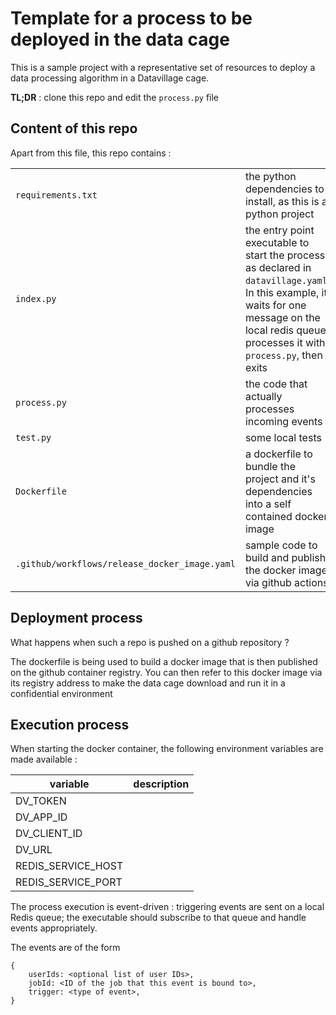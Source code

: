 # Template for a process to be deployed in the data cage

This is a sample project with a representative set of resources to deploy a data processing algorithm in a Datavillage cage.

__TL;DR__ : clone this repo and edit the `process.py` file

## Content of this repo
Apart from this file, this repo contains :

| | |
|----------|-------------|
| `requirements.txt` | the python dependencies to install, as this is a python project |
| `index.py` | the entry point executable to start the process, as declared in `datavillage.yaml`. In this example, it waits for one message on the local redis queue, processes it with `process.py`, then exits |
| `process.py` | the code that actually processes incoming events |
| `test.py` | some local tests |
| `Dockerfile` | a dockerfile to bundle the project and it's dependencies into a self contained docker image |
| `.github/workflows/release_docker_image.yaml` | sample code to build and publish the docker image via github actions |

## Deployment process
What happens when such a repo is pushed on a github repository ?

The dockerfile is being used to build a docker image that is then published on the github container registry.
You can then refer to this docker image via its registry address to make the data cage download and run it in a confidential environment

## Execution process

When starting the docker container, the following environment variables are made available :
 
| variable | description |
|----------|-------------|
| DV_TOKEN |        |
| DV_APP_ID |       |
| DV_CLIENT_ID |       |
| DV_URL |       |
| REDIS_SERVICE_HOST |       |
| REDIS_SERVICE_PORT |       |

The process execution is event-driven : triggering events are sent on a local Redis queue; the executable should 
subscribe to that queue and handle events appropriately.

The events are of the form 
```
{
    userIds: <optional list of user IDs>,
    jobId: <ID of the job that this event is bound to>,
    trigger: <type of event>,
}
```


